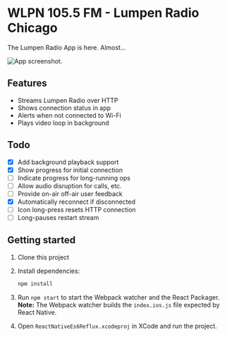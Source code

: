 # WLPN 105.5 FM - Lumpen Radio Chicago

The Lumpen Radio App is here. Almost...

![App screenshot.](https://github.com/vhs/react-native-es6-reflux/blob/master/screenshot.png)

## Features

- Streams Lumpen Radio over HTTP
- Shows connection status in app
- Alerts when not connected to Wi-Fi
- Plays video loop in background

## Todo

- [x] Add background playback support
- [x] Show progress for initial connection
- [ ] Indicate progress for long-running ops
- [ ] Allow audio disruption for calls, etc.
- [ ] Provide on-air off-air user feedback
- [x] Automatically reconnect if disconnected
- [ ] Icon long-press resets HTTP connection
- [ ] Long-pauses restart stream

## Getting started

1. Clone this project
2. Install dependencies:

    ```sh
    npm install
    ```

3. Run `npm start` to start the Webpack watcher and the React Packager.
   **Note:** The Webpack watcher builds the `index.ios.js` file expected by React Native.
4. Open `ReactNativeEs6Reflux.xcodeproj` in XCode and run the project.
